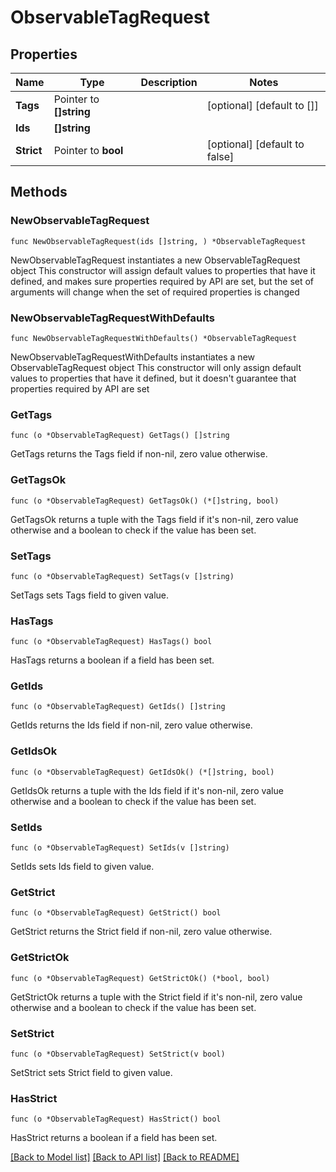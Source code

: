 # ObservableTagRequest

## Properties

Name | Type | Description | Notes
------------ | ------------- | ------------- | -------------
**Tags** | Pointer to **[]string** |  | [optional] [default to []]
**Ids** | **[]string** |  | 
**Strict** | Pointer to **bool** |  | [optional] [default to false]

## Methods

### NewObservableTagRequest

`func NewObservableTagRequest(ids []string, ) *ObservableTagRequest`

NewObservableTagRequest instantiates a new ObservableTagRequest object
This constructor will assign default values to properties that have it defined,
and makes sure properties required by API are set, but the set of arguments
will change when the set of required properties is changed

### NewObservableTagRequestWithDefaults

`func NewObservableTagRequestWithDefaults() *ObservableTagRequest`

NewObservableTagRequestWithDefaults instantiates a new ObservableTagRequest object
This constructor will only assign default values to properties that have it defined,
but it doesn't guarantee that properties required by API are set

### GetTags

`func (o *ObservableTagRequest) GetTags() []string`

GetTags returns the Tags field if non-nil, zero value otherwise.

### GetTagsOk

`func (o *ObservableTagRequest) GetTagsOk() (*[]string, bool)`

GetTagsOk returns a tuple with the Tags field if it's non-nil, zero value otherwise
and a boolean to check if the value has been set.

### SetTags

`func (o *ObservableTagRequest) SetTags(v []string)`

SetTags sets Tags field to given value.

### HasTags

`func (o *ObservableTagRequest) HasTags() bool`

HasTags returns a boolean if a field has been set.

### GetIds

`func (o *ObservableTagRequest) GetIds() []string`

GetIds returns the Ids field if non-nil, zero value otherwise.

### GetIdsOk

`func (o *ObservableTagRequest) GetIdsOk() (*[]string, bool)`

GetIdsOk returns a tuple with the Ids field if it's non-nil, zero value otherwise
and a boolean to check if the value has been set.

### SetIds

`func (o *ObservableTagRequest) SetIds(v []string)`

SetIds sets Ids field to given value.


### GetStrict

`func (o *ObservableTagRequest) GetStrict() bool`

GetStrict returns the Strict field if non-nil, zero value otherwise.

### GetStrictOk

`func (o *ObservableTagRequest) GetStrictOk() (*bool, bool)`

GetStrictOk returns a tuple with the Strict field if it's non-nil, zero value otherwise
and a boolean to check if the value has been set.

### SetStrict

`func (o *ObservableTagRequest) SetStrict(v bool)`

SetStrict sets Strict field to given value.

### HasStrict

`func (o *ObservableTagRequest) HasStrict() bool`

HasStrict returns a boolean if a field has been set.


[[Back to Model list]](../README.md#documentation-for-models) [[Back to API list]](../README.md#documentation-for-api-endpoints) [[Back to README]](../README.md)



